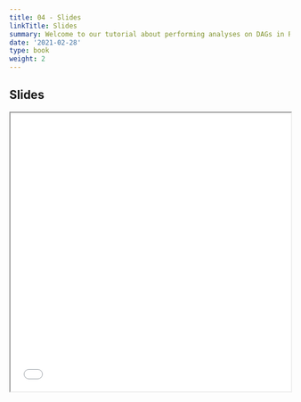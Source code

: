 ```yaml
---
title: 04 - Slides
linkTitle: Slides
summary: Welcome to our tutorial about performing analyses on DAGs in R and regression
date: '2021-02-28'
type: book
weight: 2
---
```


## Slides

<iframe src="../w4_regression.pdf#view=fit" width="100%" height="500px">
    </iframe>

<!--
## Courses in this program

{{< list_children >}}

{{< figure src="featured.jpg" >}}

{{< callout note >}}
The parameter $\mu$ is the mean or expectation of the distribution.
$\sigma$ is its standard deviation.
The variance of the distribution is $\sigma^{2}$.
{{< /callout >}}
-->
